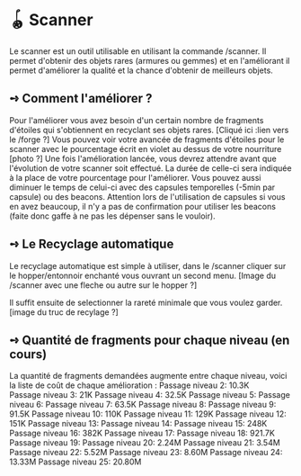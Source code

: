 # 🪀 Scanner
Le scanner est un outil utilisable en utilisant la commande /scanner. Il permet d'obtenir des objets rares (armures ou gemmes) et en l'améliorant il permet d'améliorer la qualité et la chance d'obtenir de meilleurs objets.

## **➺** Comment l'améliorer ?
Pour l'améliorer vous avez besoin d'un certain nombre de fragments d'étoiles qui s'obtiennent en recyclant ses objets rares. [Cliqué ici :lien vers le /forge ?]
Vous pouvez voir votre avancée de fragments d'étoiles pour le scanner avec le pourcentage écrit en violet au dessus de votre nourriture [photo ?]
Une fois l'amélioration lancée, vous devrez attendre avant que l'évolution de votre scanner soit effectué. La durée de celle-ci sera indiquée à la place de votre pourcentage pour l'améliorer. Vous pouvez aussi diminuer le temps de celui-ci avec des capsules temporelles (-5min par capsule) ou des beacons.
Attention lors de l'utilisation de capsules si vous en avez beaucoup, il n'y a pas de confirmation pour utiliser les beacons (faite donc gaffe à ne pas les dépenser sans le vouloir).

## **➺** Le Recyclage automatique
Le recyclage automatique est simple à utiliser, dans le /scanner cliquer sur le hopper/entonnoir enchanté vous ouvrant un second menu.
     [Image du /scanner avec une fleche ou autre sur le hopper ?]

Il suffit ensuite de selectionner la rareté minimale que vous voulez garder. 
      [image du truc de recylage ?]

## **➺** Quantité de fragments pour chaque niveau (en cours)
La quantité de fragments demandées augmente entre chaque niveau, voici la liste de coût de chaque amélioration :
Passage niveau 2: 10.3K                              
Passage niveau 3: 21K
Passage niveau 4: 32.5K
Passage niveau 5:
Passage niveau 6:
Passage niveau 7: 63.5K
Passage niveau 8: 
Passage niveau 9: 91.5K
Passage niveau 10: 110K
Passage niveau 11: 129K
Passage niveau 12: 151K
Passage niveau 13:
Passage niveau 14:
Passage niveau 15: 248K
Passage niveau 16: 382K
Passage niveau 17:
Passage niveau 18: 921.7K
Passage niveau 19: 
Passage niveau 20: 2.24M
Passage niveau 21: 3.54M
Passage niveau 22: 5.52M
Passage niveau 23: 8.60M
Passage niveau 24: 13.33M
Passage niveau 25: 20.80M
